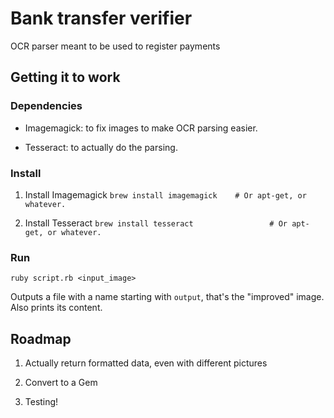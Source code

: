 # Bank transfer verifier

OCR parser meant to be used to register payments

## Getting it to work

### Dependencies

- Imagemagick: to fix images to make OCR parsing easier.

- Tesseract: to actually do the parsing.

### Install

1. Install Imagemagick `brew install imagemagick    # Or apt-get, or whatever.`

2. Install Tesseract `brew install tesseract                 # Or apt-get, or whatever.`

### Run

    ruby script.rb <input_image>

Outputs a file with a name starting with `output`, that's the "improved" image. Also prints its content.

## Roadmap

1. Actually return formatted data, even with different pictures

2. Convert to a Gem

3. Testing!
